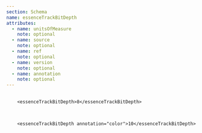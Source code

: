 ```yaml
---
section: Schema
name: essenceTrackBitDepth
attributes:
  - name: unitsOfMeasure
    note: optional
  - name: source
    note: optional
  - name: ref
    note: optional
  - name: version
    note: optional
  - name: annotation
    note: optional
---
```

<pre>
  <code>
    &lt;essenceTrackBitDepth&gt;8&lt;/essenceTrackBitDepth&gt;
  </code>
</pre>

<pre>
  <code>
    &lt;essenceTrackBitDepth annotation=&quot;color&quot;&gt;10&lt;/essenceTrackBitDepth&gt; 
  </code>
</pre>
